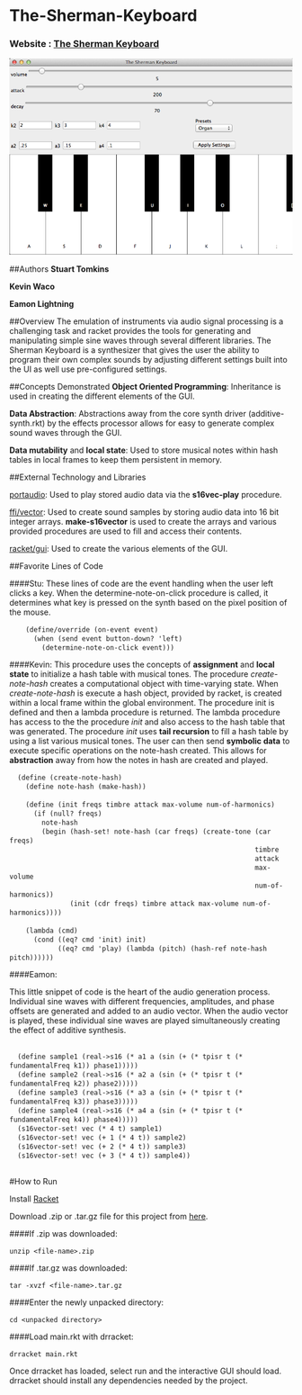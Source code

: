 # The-Sherman-Keyboard

### Website : [The Sherman Keyboard](http://opls15projects.github.io/The-Sherman-Keyboard/)

<img src=https://raw.githubusercontent.com/oplS15projects/The-Sherman-Keyboard/master/screenshot.png>

##Authors
**Stuart Tomkins**

**Kevin Waco**

**Eamon Lightning**

##Overview
The emulation of instruments via audio signal processing is a challenging task and racket provides the tools for
generating and manipulating simple sine waves through several different libraries. The Sherman Keyboard is a synthesizer that gives the user the ability to program their own complex sounds by adjusting different settings built into the UI as well use pre-configured settings.

##Concepts Demonstrated
 **Object Oriented Programming**: Inheritance is used in creating the different elements of the GUI.
 
 **Data Abstraction**: Abstractions away from the core synth driver (additive-synth.rkt) by the effects processor allows for easy to generate complex sound waves through the GUI.
 
 **Data mutability** and **local state**: Used to store musical notes within hash tables in local frames to keep them persistent in memory.

##External Technology and Libraries

[portaudio](http://pkg-build.racket-lang.org/doc/portaudio/index.html): Used to play stored audio data via the **s16vec-play** procedure. 

[ffi/vector](http://docs.racket-lang.org/foreign/homogeneous-vectors.html): Used to create sound samples by storing audio data into 16 bit integer arrays. **make-s16vector** is used to create the arrays and various provided procedures are used to fill and access their contents.

[racket/gui](http://docs.racket-lang.org/gui/index.html?q=racket%20gui): Used to create the various elements of the GUI.

##Favorite Lines of Code

####Stu:
These lines of code are the event handling when the user left clicks a key. When the determine-note-on-click
procedure is called, it determines what key is pressed on the synth based on the pixel position of the mouse.
```
    (define/override (on-event event)
      (when (send event button-down? 'left)
        (determine-note-on-click event)))
```

####Kevin:
This procedure uses the concepts of **assignment** and **local state** to initialize a hash table with musical tones. The procedure *create-note-hash* creates a computational object with time-varying state. When *create-note-hash* is execute a hash object, provided by racket, is created within a local frame within the global environment. The procedure init is defined and then a lambda procedure is returned. The lambda procedure has access to the the procedure *init* and also access to the hash table that was generated. The procedure *init* uses **tail recursion** to fill a hash table by using a list various musical tones. The user can then send **symbolic data** to execute specific operations on the note-hash created. This allows for **abstraction** away from how the notes in hash are created and played.

```
  (define (create-note-hash)
    (define note-hash (make-hash))
  
    (define (init freqs timbre attack max-volume num-of-harmonics)
      (if (null? freqs)
        note-hash
        (begin (hash-set! note-hash (car freqs) (create-tone (car freqs)
                                                             timbre
                                                             attack
                                                             max-volume
                                                             num-of-harmonics))
               (init (cdr freqs) timbre attack max-volume num-of-harmonics))))
        
    (lambda (cmd)
      (cond ((eq? cmd 'init) init)
            ((eq? cmd 'play) (lambda (pitch) (hash-ref note-hash pitch))))))
```

####Eamon:

This little snippet of code is the heart of the audio generation process. Individual sine waves with different frequencies, amplitudes, and phase offsets are generated and added to an audio vector. When the audio vector is played, these individual sine waves are played simultaneously creating the effect of additive synthesis. 

```

  (define sample1 (real->s16 (* a1 a (sin (+ (* tpisr t (* fundamentalFreq k1)) phase1)))))
  (define sample2 (real->s16 (* a2 a (sin (+ (* tpisr t (* fundamentalFreq k2)) phase2)))))
  (define sample3 (real->s16 (* a3 a (sin (+ (* tpisr t (* fundamentalFreq k3)) phase3)))))
  (define sample4 (real->s16 (* a4 a (sin (+ (* tpisr t (* fundamentalFreq k4)) phase4)))))
  (s16vector-set! vec (* 4 t) sample1)
  (s16vector-set! vec (+ 1 (* 4 t)) sample2)
  (s16vector-set! vec (+ 2 (* 4 t)) sample3)
  (s16vector-set! vec (+ 3 (* 4 t)) sample4))
     
```

#How to Run

Install [Racket](http://racket-lang.org/)

Download .zip or .tar.gz file for this project from [here](http://opls15projects.github.io/The-Sherman-Keyboard/).

####If .zip was downloaded:
```
unzip <file-name>.zip
```

####If .tar.gz was downloaded:
```
tar -xvzf <file-name>.tar.gz
```

####Enter the newly unpacked directory:
```
cd <unpacked directory>
```

####Load main.rkt with drracket:
```
drracket main.rkt 
```

Once drracket has loaded, select run and the interactive GUI should load. drracket should install any dependencies needed by the project.
